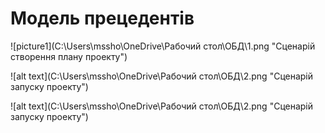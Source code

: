 # Модель прецедентів

![picture1](C:\Users\mssho\OneDrive\Рабочий стол\ОБД\1.png "Сценарій створення плану проекту")


![alt text](C:\Users\mssho\OneDrive\Рабочий стол\ОБД\2.png "Сценарій запуску проекту")



![alt text](C:\Users\mssho\OneDrive\Рабочий стол\ОБД\2.png "Сценарій запуску проекту")
